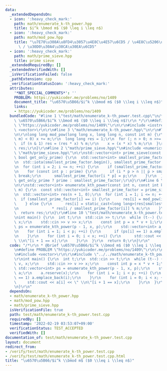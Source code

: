 ```yaml
---
data:
  _extendedDependsOn:
  - icon: ':heavy_check_mark:'
    path: math/enumerate_k-th_power.hpp
    title: $i^k \bmod m$ ($0 \leq i \leq n$)
  - icon: ':heavy_check_mark:'
    path: math/mod_pow.hpp
    title: "\u7E70\u308A\u8FD4\u3057\u4E8C\u4E57\u6CD5 / \u4E8C\u5206\u7D2F\u4E57\u6CD5\
      \ / \u30D0\u30A4\u30CA\u30EA\u6CD5"
  - icon: ':heavy_check_mark:'
    path: math/prime_sieve.hpp
    title: prime sieve
  _extendedRequiredBy: []
  _extendedVerifiedWith: []
  _isVerificationFailed: false
  _pathExtension: cpp
  _verificationStatusIcon: ':heavy_check_mark:'
  attributes:
    '*NOT_SPECIAL_COMMENTS*': ''
    PROBLEM: https://yukicoder.me/problems/no/1409
    document_title: "\u6570\u5B66/$i^k \\bmod m$ ($0 \\leq i \\leq n$)"
    links:
    - https://yukicoder.me/problems/no/1409
  bundledCode: "#line 1 \"test/math/enumerate_k-th_power.test.cpp\"\n/*\r\n * @brief\
    \ \u6570\u5B66/$i^k \\bmod m$ ($0 \\leq i \\leq n$)\r\n */\r\n#define PROBLEM\
    \ \"https://yukicoder.me/problems/no/1409\"\r\n\r\n#include <iostream>\r\n#include\
    \ <vector>\r\n\r\n#line 3 \"math/enumerate_k-th_power.hpp\"\n\r\n#line 2 \"math/mod_pow.hpp\"\
    \n\r\nlong long mod_pow(long long x, long long n, const int m) {\r\n  if ((x %=\
    \ m) < 0) x += m;\r\n  long long res = 1;\r\n  for (; n > 0; n >>= 1) {\r\n  \
    \  if (n & 1) res = (res * x) % m;\r\n    x = (x * x) % m;\r\n  }\r\n  return\
    \ res;\r\n}\r\n#line 2 \"math/prime_sieve.hpp\"\n#include <numeric>\r\n#line 4\
    \ \"math/prime_sieve.hpp\"\n\r\nstd::vector<int> prime_sieve(const int n, const\
    \ bool get_only_prime) {\r\n  std::vector<int> smallest_prime_factor(n + 1), prime;\r\
    \n  std::iota(smallest_prime_factor.begin(), smallest_prime_factor.end(), 0);\r\
    \n  for (int i = 2; i <= n; ++i) {\r\n    if (smallest_prime_factor[i] == i) prime.emplace_back(i);\r\
    \n    for (const int p : prime) {\r\n      if (i * p > n || p > smallest_prime_factor[i])\
    \ break;\r\n      smallest_prime_factor[i * p] = p;\r\n    }\r\n  }\r\n  return\
    \ get_only_prime ? prime : smallest_prime_factor;\r\n}\r\n#line 6 \"math/enumerate_k-th_power.hpp\"\
    \n\r\nstd::vector<int> enumerate_kth_power(const int n, const int k, const int\
    \ m) {\r\n  const std::vector<int> smallest_prime_factor = prime_sieve(n, false);\r\
    \n  std::vector<int> res(n + 1, 0);\r\n  for (int i = 1; i <= n; ++i) {\r\n  \
    \  if (smallest_prime_factor[i] == i) {\r\n      res[i] = mod_pow(i, k, m);\r\n\
    \    } else {\r\n      res[i] = static_cast<long long>(res[smallest_prime_factor[i]])\r\
    \n               * res[i / smallest_prime_factor[i]] % m;\r\n    }\r\n  }\r\n\
    \  return res;\r\n}\r\n#line 10 \"test/math/enumerate_k-th_power.test.cpp\"\n\r\
    \nint main() {\r\n  int t;\r\n  std::cin >> t;\r\n  while (t--) {\r\n    int v,\
    \ x;\r\n    std::cin >> v >> x;\r\n    const int p = x * v + 1;\r\n    const std::vector<int>\
    \ ps = enumerate_kth_power(p - 1, x, p);\r\n    std::vector<int> a;\r\n    a.reserve(x);\r\
    \n    for (int i = 1; i < p; ++i) {\r\n      if (ps[i] == 1) a.emplace_back(i);\r\
    \n    }\r\n    for (int i = 0; i < x; ++i) {\r\n      std::cout << a[i] << \"\
    \ \\n\"[i + 1 == x];\r\n    }\r\n  }\r\n  return 0;\r\n}\r\n"
  code: "/*\r\n * @brief \u6570\u5B66/$i^k \\bmod m$ ($0 \\leq i \\leq n$)\r\n */\r\
    \n#define PROBLEM \"https://yukicoder.me/problems/no/1409\"\r\n\r\n#include <iostream>\r\
    \n#include <vector>\r\n\r\n#include \"../../math/enumerate_k-th_power.hpp\"\r\n\
    \r\nint main() {\r\n  int t;\r\n  std::cin >> t;\r\n  while (t--) {\r\n    int\
    \ v, x;\r\n    std::cin >> v >> x;\r\n    const int p = x * v + 1;\r\n    const\
    \ std::vector<int> ps = enumerate_kth_power(p - 1, x, p);\r\n    std::vector<int>\
    \ a;\r\n    a.reserve(x);\r\n    for (int i = 1; i < p; ++i) {\r\n      if (ps[i]\
    \ == 1) a.emplace_back(i);\r\n    }\r\n    for (int i = 0; i < x; ++i) {\r\n \
    \     std::cout << a[i] << \" \\n\"[i + 1 == x];\r\n    }\r\n  }\r\n  return 0;\r\
    \n}\r\n"
  dependsOn:
  - math/enumerate_k-th_power.hpp
  - math/mod_pow.hpp
  - math/prime_sieve.hpp
  isVerificationFile: true
  path: test/math/enumerate_k-th_power.test.cpp
  requiredBy: []
  timestamp: '2022-02-19 03:53:07+09:00'
  verificationStatus: TEST_ACCEPTED
  verifiedWith: []
documentation_of: test/math/enumerate_k-th_power.test.cpp
layout: document
redirect_from:
- /verify/test/math/enumerate_k-th_power.test.cpp
- /verify/test/math/enumerate_k-th_power.test.cpp.html
title: "\u6570\u5B66/$i^k \\bmod m$ ($0 \\leq i \\leq n$)"
---
```

